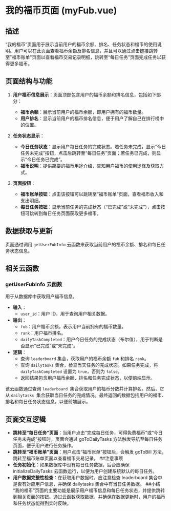 # 我的福币页面 (myFub.vue)

## 描述
“我的福币”页面用于展示当前用户的福币余额、排名、任务状态和福币的使用说明。用户可以在此页面查看福币余额及排名信息，并且可以通过点击链接跳转至"福币账单"页面以查看福币交易记录明细，跳转至“每日任务”页面完成任务以获得更多福币。

## 页面结构与功能
1. **用户福币信息展示**：页面顶部包含用户的福币余额和排名信息，包括如下部分：
   - **福币余额**：展示当前用户的福币余额，即用户拥有的福币数量。
   - **用户排名**：显示当前用户的福币排名信息，便于用户了解自己在排行榜中的位置。
   
2. **任务状态显示**：
   - **今日任务状态**：显示用户每日任务的完成状态。若任务未完成，显示“今日任务未完成”按钮，点击后跳转至“每日任务”页面；若任务已完成，则显示“今日任务已完成”。
   - **福币说明**：提供简要的福币用途介绍，告知用户福币的使用途径及获取方式。

3. **页面按钮**：
   - **福币账单按钮**：点击该按钮可以跳转至“福币账单”页面，查看福币收入和支出明细。
   - **每日任务按钮**：显示当前任务的完成状态（“已完成”或“未完成”），点击按钮可跳转到每日任务页面获取更多福币。

## 数据获取与更新
页面通过调用 `getUserFubInfo` 云函数来获取当前用户的福币余额、排名和每日任务状态信息。

## 相关云函数
### getUserFubInfo 云函数
用于从数据库中获取用户福币信息。
- **输入**：
  - `user_id`：用户 ID，用于查询用户相关数据。
- **输出**：
  - `fub`：用户福币余额，表示用户当前拥有的福币数量。
  - `rank`：用户福币排名。
  - `dailyTaskCompleted`：用户今日任务的完成状态（布尔值），用于判断是否显示“已完成”或“未完成”。
- **逻辑**：
  - 查询 `leaderboard` 集合，获取用户的福币余额 `fub` 和排名 `rank`。
  - 查询 `dailytasks` 集合，检查当天任务的完成状态。如果任务完成，将 `dailyTaskCompleted` 设置为 `true`，否则为 `false`。
  - 返回结果包含用户福币余额、排名和任务完成状态，以便前端显示。

该云函数通过查询 `leaderboard `集合获取用户的福币分数并计算排名。然后，它从 `dailytasks `集合获取当日任务的完成情况。最终返回的数据包括用户的福币、排名和每日任务状态信息，以便前端展示。

## 页面交互逻辑
- **跳转至“每日任务”页面**：当用户点击“完成每日任务，可得免费福币”或“今日任务未完成”按钮时，页面会通过 goToDailyTasks 方法触发导航至每日任务页面，便于用户进行任务操作。
- **跳转至“福币账单”页面**：用户点击“福币账单”按钮后，会触发 goToBill 方法，跳转至福币账单页面以查看福币交易记录。
##注意事项
- **任务初始化**：如果数据库中没有每日任务数据，后台应确保 initializeDailyTasks 云函数运行，以便为用户创建系统默认的每日任务。
- **用户数据完整性检查**：在获取用户数据时，应注意检查 leaderboard 集合中是否有对应用户信息，并确保 dailytasks 集合中有当日任务数据。
##小结
“我的福币”页面的主要功能是展示用户福币信息和每日任务状态，并提供跳转到相关页面的按钮。通过云函数获取数据，并确保在数据更新时，用户的福币和任务状态能得到实时反映。
